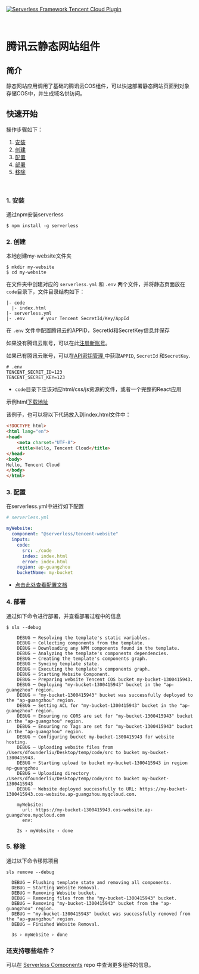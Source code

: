 [![Serverless Framework Tencent Cloud Plugin](https://s3.amazonaws.com/assets.general.serverless.com/component_website_tencent/readme-website-tencent-serverless.png)](http://serverless.com)

&nbsp;

# 腾讯云静态网站组件

## 简介

静态网站应用调用了基础的腾讯云COS组件，可以快速部署静态网站页面到对象存储COS中，并生成域名供访问。

## 快速开始

操作步骤如下：

1. [安装](#1-安装)
2. [创建](#2-创建)
3. [配置](#3-配置)
4. [部署](#4-部署)
5. [移除](#5-移除)

&nbsp;

### 1. 安装

通过npm安装serverless

```console
$ npm install -g serverless
```

### 2. 创建

本地创建my-website文件夹

```console
$ mkdir my-website
$ cd my-website
```
在文件夹中创建对应的 `serverless.yml` 和 `.env` 两个文件，并将静态页面放在`code`目录下，文件目录结构如下：

```
|- code
  |- index.html
|- serverless.yml
|- .env      # your Tencent SecretId/Key/AppId

```

在 `.env` 文件中配置腾讯云的APPID，SecretId和SecretKey信息并保存

如果没有腾讯云账号，可以在此[注册新账号](https://cloud.tencent.com/register)。

如果已有腾讯云账号，可以在[API密钥管理
](https://console.cloud.tencent.com/cam/capi)中获取`APPID`, `SecretId` 和`SecretKey`.

```
# .env
TENCENT_SECRET_ID=123
TENCENT_SECRET_KEY=123
```

* `code`目录下应该对应html/css/js资源的文件，或者一个完整的React应用

示例html[下载地址](https://tinatest-1251971143.cos.ap-beijing.myqcloud.com/index.html)

该例子，也可以将以下代码放入到index.html文件中：

```html
<!DOCTYPE html>
<html lang="en">
<head>
    <meta charset="UTF-8">
    <title>Hello, Tencent Cloud</title>
</head>
<body>
Hello, Tencent Cloud
</body>
</html>
```

### 3. 配置

在serverless.yml中进行如下配置


```yml
# serverless.yml

myWebsite:
  component: "@serverless/tencent-website"
  inputs:
    code:
      src: ./code
      index: index.html
      error: index.html
    region: ap-guangzhou
    bucketName: my-bucket

```

* [点击此处查看配置文档](https://github.com/serverless-tencent/tencent-website/blob/master/docs/configure.md)


### 4. 部署

通过如下命令进行部署，并查看部署过程中的信息
```console
$ sls --debug
  
    DEBUG ─ Resolving the template's static variables.
    DEBUG ─ Collecting components from the template.
    DEBUG ─ Downloading any NPM components found in the template.
    DEBUG ─ Analyzing the template's components dependencies.
    DEBUG ─ Creating the template's components graph.
    DEBUG ─ Syncing template state.
    DEBUG ─ Executing the template's components graph.
    DEBUG ─ Starting Website Component.
    DEBUG ─ Preparing website Tencent COS bucket my-bucket-1300415943.
    DEBUG ─ Deploying "my-bucket-1300415943" bucket in the "ap-guangzhou" region.
    DEBUG ─ "my-bucket-1300415943" bucket was successfully deployed to the "ap-guangzhou" region.
    DEBUG ─ Setting ACL for "my-bucket-1300415943" bucket in the "ap-guangzhou" region.
    DEBUG ─ Ensuring no CORS are set for "my-bucket-1300415943" bucket in the "ap-guangzhou" region.
    DEBUG ─ Ensuring no Tags are set for "my-bucket-1300415943" bucket in the "ap-guangzhou" region.
    DEBUG ─ Configuring bucket my-bucket-1300415943 for website hosting.
    DEBUG ─ Uploading website files from /Users/dfounderliu/Desktop/temp/code/src to bucket my-bucket-1300415943.
    DEBUG ─ Starting upload to bucket my-bucket-1300415943 in region ap-guangzhou
    DEBUG ─ Uploading directory /Users/dfounderliu/Desktop/temp/code/src to bucket my-bucket-1300415943
    DEBUG ─ Website deployed successfully to URL: https://my-bucket-1300415943.cos-website.ap-guangzhou.myqcloud.com.
  
    myWebsite: 
      url: https://my-bucket-1300415943.cos-website.ap-guangzhou.myqcloud.com
      env: 
  
    2s › myWebsite › done

```



### 5. 移除

通过以下命令移除项目
```console
sls remove --debug

  DEBUG ─ Flushing template state and removing all components.
  DEBUG ─ Starting Website Removal.
  DEBUG ─ Removing Website bucket.
  DEBUG ─ Removing files from the "my-bucket-1300415943" bucket.
  DEBUG ─ Removing "my-bucket-1300415943" bucket from the "ap-guangzhou" region.
  DEBUG ─ "my-bucket-1300415943" bucket was successfully removed from the "ap-guangzhou" region.
  DEBUG ─ Finished Website Removal.

  3s › myWebsite › done
```

### 还支持哪些组件？

可以在 [Serverless Components](https://github.com/serverless/components) repo 中查询更多组件的信息。
